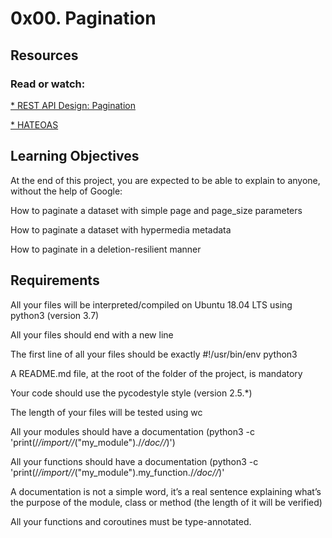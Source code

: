 # 0x00. Pagination
## Resources
### Read or watch:

[* REST API Design: Pagination](https://www.moesif.com/blog/technical/api-design/REST-API-Design-Filtering-Sorting-and-Pagination/#pagination)

[* HATEOAS](https://en.wikipedia.org/wiki/HATEOAS)
## Learning Objectives
At the end of this project, you are expected to be able to explain to anyone, without the help of Google:

How to paginate a dataset with simple page and page_size parameters

How to paginate a dataset with hypermedia metadata

How to paginate in a deletion-resilient manner
## Requirements
All your files will be interpreted/compiled on Ubuntu 18.04 LTS using python3 (version 3.7)

All your files should end with a new line

The first line of all your files should be exactly #!/usr/bin/env python3

A README.md file, at the root of the folder of the project, is mandatory

Your code should use the pycodestyle style (version 2.5.*)

The length of your files will be tested using wc

All your modules should have a documentation (python3 -c 'print(/_/_import/_/_("my_module")./_/_doc/_/_)')

All your functions should have a documentation (python3 -c 'print(/_/_import/_/_("my_module").my_function./_/_doc/_/_)'

A documentation is not a simple word, it’s a real sentence explaining what’s the purpose of the module, class or method (the length of it will be verified)

All your functions and coroutines must be type-annotated.